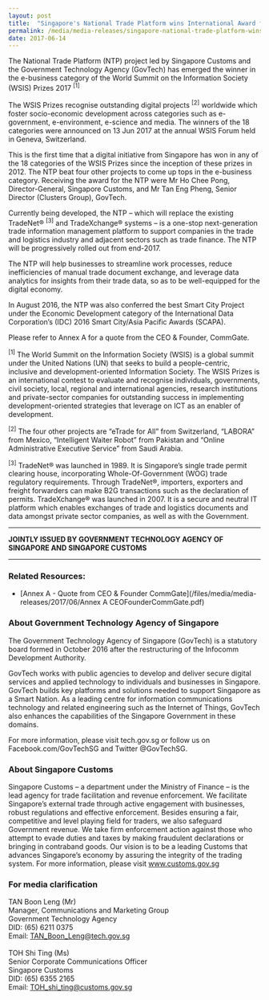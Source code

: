 ```yaml
---
layout: post
title:  "Singapore's National Trade Platform wins International Award for best e-Business Digital Initiative"
permalink: /media/media-releases/singapore-national-trade-platform-wins-international-award-for-best-e-business-digital-initiative
date: 2017-06-14
---
```

The National Trade Platform (NTP) project led by Singapore Customs and the Government Technology Agency (GovTech) has emerged the winner in the e-business category of the World Summit on the Information Society (WSIS) Prizes 2017 <sup>[1]</sup>

The WSIS Prizes recognise outstanding digital projects <sup>[2]</sup> worldwide which foster socio-economic development across categories such as e-government, e-environment, e-science and media. The winners of the 18 categories were announced on 13 Jun 2017 at the annual WSIS Forum held in Geneva, Switzerland.

This is the first time that a digital initiative from Singapore has won in any of the 18 categories of the WSIS Prizes since the inception of these prizes in 2012. The NTP beat four other projects to come up tops in the e-business category. Receiving the award for the NTP were Mr Ho Chee Pong, Director-General, Singapore Customs, and Mr Tan Eng Pheng, Senior Director (Clusters Group), GovTech.

Currently being developed, the NTP – which will replace the existing TradeNet® <sup>[3]</sup> and TradeXchange® systems – is a one-stop next-generation trade information management platform to support companies in the trade and logistics industry and adjacent sectors such as trade finance. The NTP will be progressively rolled out from end-2017.

The NTP will help businesses to streamline work processes, reduce inefficiencies of manual trade document exchange, and leverage data analytics for insights from their trade data, so as to be well-equipped for the digital economy.

In August 2016, the NTP was also conferred the best Smart City Project under the Economic Development category of the International Data Corporation’s (IDC) 2016 Smart City/Asia Pacific Awards (SCAPA).

Please refer to Annex A for a quote from the CEO & Founder, CommGate.

<sup>[1]</sup> The World Summit on the Information Society (WSIS) is a global summit under the United Nations (UN) that seeks to build a people-centric, inclusive and development-oriented Information Society. The WSIS Prizes is an international contest to evaluate and recognise individuals, governments, civil society, local, regional and international agencies, research institutions and private-sector companies for outstanding success in implementing development-oriented strategies that leverage on ICT as an enabler of development.

<sup>[2]</sup> The four other projects are “eTrade for All” from Switzerland, “LABORA” from Mexico, “Intelligent Waiter Robot” from Pakistan and “Online Administrative Executive Service” from Saudi Arabia.

<sup>[3]</sup> TradeNet® was launched in 1989. It is Singapore’s single trade permit clearing house, incorporating Whole-Of-Government (WOG) trade regulatory requirements. Through TradeNet®, importers, exporters and freight forwarders can make B2G transactions such as the declaration of permits. TradeXchange® was launched in 2007. It is a secure and neutral IT platform which enables exchanges of trade and logistics documents and data amongst private sector companies, as well as with the Government.

---

**JOINTLY ISSUED BY GOVERNMENT TECHNOLOGY AGENCY OF SINGAPORE AND SINGAPORE CUSTOMS**

---

### **Related Resources:**
* [Annex A - Quote from CEO & Founder CommGate](/files/media/media-releases/2017/06/Annex A CEOFounderCommGate.pdf)


### **About Government Technology Agency of Singapore**
The Government Technology Agency of Singapore (GovTech) is a statutory board formed in October 2016 after the restructuring of the Infocomm Development Authority.

GovTech works with public agencies to develop and deliver secure digital services and applied technology to individuals and businesses in Singapore. GovTech builds key platforms and solutions needed to support Singapore as a Smart Nation. As a leading centre for information communications technology and related engineering such as the Internet of Things, GovTech also enhances the capabilities of the Singapore Government in these domains.

For more information, please visit tech.gov.sg or follow us on Facebook.com/GovTechSG and Twitter @GovTechSG.

### **About Singapore Customs**
Singapore Customs – a department under the Ministry of Finance – is the lead agency for trade facilitation and revenue enforcement. We facilitate Singapore’s external trade through active engagement with businesses, robust regulations and effective enforcement. Besides ensuring a fair, competitive and level playing field for traders, we also safeguard Government revenue. We take firm enforcement action against those who attempt to evade duties and taxes by making fraudulent declarations or bringing in contraband goods. Our vision is to be a leading Customs that advances Singapore’s economy by assuring the integrity of the trading system. For more information, please visit www.customs.gov.sg

### **For media clarification**
TAN Boon Leng (Mr)
<br>Manager, Communications and Marketing Group
<br>Government Technology Agency
<br>DID: (65) 6211 0375
<br>Email: TAN_Boon_Leng@tech.gov.sg
<br>
<br>TOH Shi Ting (Ms)
<br>Senior Corporate Communications Officer
<br>Singapore Customs
<br>DID: (65) 6355 2165 
<br>Email: TOH_shi_ting@customs.gov.sg
